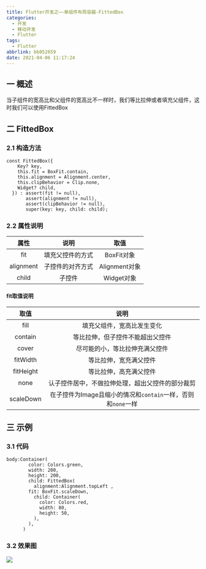 ```yaml
---
title: Flutter开发之——单组件布局容器-FittedBox
categories:
  - 开发
  - 移动开发
  - Flutter
tags:
  - Flutter
abbrlink: bb052659
date: 2021-04-06 11:17:24
---
```

## 一 概述

当子组件的宽高比和父组件的宽高比不一样时，我们等比拉伸或者填充父组件，这时我们可以使用FittedBox

<!--more-->

## 二 FittedBox

### 2.1 构造方法

```
const FittedBox({
    Key? key,
    this.fit = BoxFit.contain,
    this.alignment = Alignment.center,
    this.clipBehavior = Clip.none,
    Widget? child,
  }) : assert(fit != null),
       assert(alignment != null),
       assert(clipBehavior != null),
       super(key: key, child: child);
```

### 2.2 属性说明

|   属性    |       说明       |     取值      |
| :-------: | :--------------: | :-----------: |
|    fit    | 填充父控件的方式 |  BoxFit对象   |
| alignment | 子控件的对齐方式 | Alignment对象 |
|   child   |      子控件      |  Widget对象   |

#### fit取值说明

|   取值    |                             说明                             |
| :-------: | :----------------------------------------------------------: |
|   fill    |                  填充父组件，宽高比发生变化                  |
|  contain  |               等比拉伸，但子控件不能超出父控件               |
|   cover   |                尽可能的小，等比拉伸充满父控件                |
| fitWidth  |                    等比拉伸，宽充满父控件                    |
| fitHeight |                    等比拉伸，高充满父控件                    |
|   none    |       认子控件居中，不做拉伸处理，超出父控件的部分裁剪       |
| scaleDown | 在子控件为Image且缩小的情况和`contain`一样，否则和`none`一样 |

## 三 示例

### 3.1 代码

```
body:Container(
        color: Colors.green,
        width: 200,
        height: 200,
        child: FittedBox(
          alignment:Alignment.topLeft ,
        fit: BoxFit.scaleDown,
          child: Container(
            color: Colors.red,
            width: 80,
            height: 50,
          ),
        ),
      )
```

### 3.2 效果图

![][1]


[1]:https://cdn.jsdelivr.net/gh/PGzxc/CDN@master/blog-flutter/flutter-fitttedbox-sample.png
